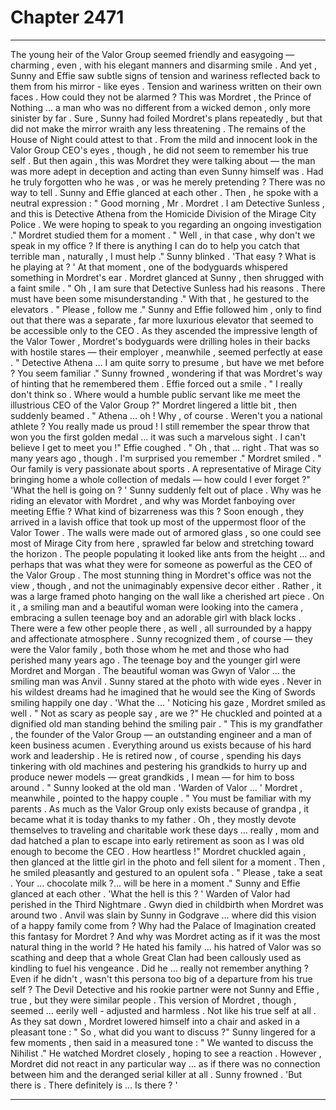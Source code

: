 
# Chapter 2471


---

The young heir of the Valor Group seemed friendly and easygoing — charming , even , with his elegant manners and disarming smile . And yet , Sunny and Effie saw subtle signs of tension and wariness reflected back to them from his mirror - like eyes .
Tension and wariness written on their own faces .
How could they not be alarmed ? This was Mordret , the Prince of Nothing … a man who was no different from a wicked demon , only more sinister by far . Sure , Sunny had foiled Mordret's plans repeatedly , but that did not make the mirror wraith any less threatening .
The remains of the House of Night could attest to that .
From the mild and innocent look in the Valor Group CEO's eyes , though , he did not seem to remember his true self . But then again , this was Mordret they were talking about — the man was more adept in deception and acting than even Sunny himself was . Had he truly forgotten who he was , or was he merely pretending ?
There was no way to tell .
Sunny and Effie glanced at each other . Then , he spoke with a neutral expression :
" Good morning , Mr . Mordret . I am Detective Sunless , and this is Detective Athena from the Homicide Division of the Mirage City Police . We were hoping to speak to you regarding an ongoing investigation ."
Mordret studied them for a moment .
" Well , in that case , why don't we speak in my office ? If there is anything I can do to help you catch that terrible man , naturally , I must help ."
Sunny blinked .
'That easy ? What is he playing at ? '
At that moment , one of the bodyguards whispered something in Mordret's ear . Mordret glanced at Sunny , then shrugged with a faint smile .
" Oh , I am sure that Detective Sunless had his reasons . There must have been some misunderstanding ."
With that , he gestured to the elevators .
" Please , follow me ."
Sunny and Effie followed him , only to find out that there was a separate , far more luxurious elevator that seemed to be accessible only to the CEO . As they ascended the impressive length of the Valor Tower , Mordret's bodyguards were drilling holes in their backs with hostile stares — their employer , meanwhile , seemed perfectly at ease .
" Detective Athena … I am quite sorry to presume , but have we met before ? You seem familiar ."
Sunny frowned , wondering if that was Mordret's way of hinting that he remembered them . Effie forced out a smile .
" I really don't think so . Where would a humble public servant like me meet the illustrious CEO of the Valor Group ?"
Mordret lingered a little bit , then suddenly beamed .
" Athena … oh ! Why , of course . Weren't you a national athlete ? You really made us proud ! I still remember the spear throw that won you the first golden medal … it was such a marvelous sight . I can't believe I get to meet you !"
Effie coughed .
" Oh , that … right . That was so many years ago , though . I'm surprised you remember ."
Mordret smiled .
" Our family is very passionate about sports . A representative of Mirage City bringing home a whole collection of medals — how could I ever forget ?"
'What the hell is going on ? '
Sunny suddenly felt out of place . Why was he riding an elevator with Mordret , and why was Mordet fanboying over meeting Effie ? What kind of bizarreness was this ?
Soon enough , they arrived in a lavish office that took up most of the uppermost floor of the Valor Tower . The walls were made out of armored glass , so one could see most of Mirage City from here , sprawled far below and stretching toward the horizon . The people populating it looked like ants from the height … and perhaps that was what they were for someone as powerful as the CEO of the Valor Group .
The most stunning thing in Mordret's office was not the view , though , and not the unimaginably expensive decor either . Rather , it was a large framed photo hanging on the wall like a cherished art piece .
On it , a smiling man and a beautiful woman were looking into the camera , embracing a sullen teenage boy and an adorable girl with black locks . There were a few other people there , as well , all surrounded by a happy and affectionate atmosphere .
Sunny recognized them , of course — they were the Valor family , both those whom he met and those who had perished many years ago .
The teenage boy and the younger girl were Mordret and Morgan . The beautiful woman was Gwyn of Valor … the smiling man was Anvil .
Sunny stared at the photo with wide eyes .
Never in his wildest dreams had he imagined that he would see the King of Swords smiling happily one day .
'What the ... '
Noticing his gaze , Mordret smiled as well .
" Not as scary as people say , are we ?"
He chuckled and pointed at a dignified old man standing behind the smiling pair .
" This is my grandfather , the founder of the Valor Group — an outstanding engineer and a man of keen business acumen . Everything around us exists because of his hard work and leadership . He is retired now , of course , spending his days tinkering with old machines and pestering his grandkids to hurry up and produce newer models — great grandkids , I mean — for him to boss around . "
Sunny looked at the old man .
'Warden of Valor … '
Mordret , meanwhile , pointed to the happy couple .
" You must be familiar with my parents . As much as the Valor Group only exists because of grandpa , it became what it is today thanks to my father . Oh , they mostly devote themselves to traveling and charitable work these days … really , mom and dad hatched a plan to escape into early retirement as soon as I was old enough to become the CEO . How heartless !"
Mordret chuckled again , then glanced at the little girl in the photo and fell silent for a moment . Then , he smiled pleasantly and gestured to an opulent sofa .
" Please , take a seat . Your … chocolate milk ?... will be here in a moment ."
Sunny and Effie glanced at each other .
'What the hell is this ? '
Warden of Valor had perished in the Third Nightmare . Gwyn died in childbirth when Mordret was around two . Anvil was slain by Sunny in Godgrave … where did this vision of a happy family come from ?
Why had the Palace of Imagination created this fantasy for Mordret ?
And why was Mordret acting as if it was the most natural thing in the world ? He hated his family … his hatred of Valor was so scathing and deep that a whole Great Clan had been callously used as kindling to fuel his vengeance .
Did he … really not remember anything ?
Even if he didn't , wasn't this persona too big of a departure from his true self ? The Devil Detective and his rookie partner were not Sunny and Effie , true , but they were similar people .
This version of Mordret , though , seemed … eerily well - adjusted and harmless . Not like his true self at all .
As they sat down , Mordret lowered himself into a chair and asked in a pleasant tone :
" So , what did you want to discuss ?"
Sunny lingered for a few moments , then said in a measured tone :
" We wanted to discuss the Nihilist ."
He watched Mordret closely , hoping to see a reaction .
However , Mordret did not react in any particular way … as if there was no connection between him and the deranged serial killer at all .
Sunny frowned .
'But there is . There definitely is ... Is there ? '

---

